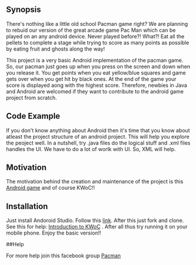 ## Synopsis

There's nothing like a little old school Pacman game right? We are planning to rebuid our version of the great arcade game Pac Man which can be played on an any android device. Never played before?! What?! Eat all the pellets to complete a stage while trying to score as many points as possible by eating fruit and ghosts along the way!

This project is a very basic Android implementation of the pacman game. So, our pacman just goes up when you press on the screen and down when you release it. You get points when you eat yellow/blue squares and game gets over when you get hit by black ones. At the end of the game your score is displayed aong with the highest score. Therefore, newbies in Java and Android are welcomed if they want to contribute to the android game project from scratch. 

## Code Example

If you don't know anything about Android then it's time that you know about atleast the project structure of an android project. This will help you explore the peoject well. In a nutshell, try .java files do the logical stuff and .xml files handles the UI. We have to do a lot of worlk with UI. So, XML will help.

## Motivation

The motivation behind the creation and maintenance of the project is this <a href="https://play.google.com/store/apps/details?id=com.zagayevskiy.pacman">Android game</a> and of course KWoC!!

## Installation

Just install Andoroid Studio. Follow this <a href="https://in.udacity.com/course/how-to-install-android-studio--ud808">link</a>. After this just fork and clone. See this for help: <a href="https://blog.kossiitkgp.in/an-informal-introduction-to-kwoc-62fc5e686f79">Introduction to KWoC</a> . After all thus try running it on your mobile phone. Enjoy the basic version!!

##Help

For more help join this facebook group <a href="https://www.facebook.com/groups/127895284549751">Pacman</a>